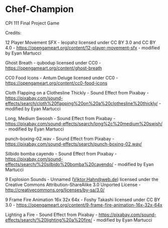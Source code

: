 # Chef-Champion
 CPI 111 Final Project Game

Credits: 

12 Player Movement SFX - leopahz licensed under CC BY 3.0 and CC BY 4.0 - https://opengameart.org/content/12-player-movement-sfx - modified by Eyan Martucci

Ghost Breath - qubodup licensed under CC0 - https://opengameart.org/content/ghost-breath

CC0 Food Icons - Antum Deluge licensed under CC0 - https://opengameart.org/content/cc0-food-icons

Cloth Flapping on a Clothesline Thickly - Sound Effect from Pixabay - https://pixabay.com/sound-effects/search/cloth%20flapping%20on%20a%20clothesline%20thickly/ - modified by Eyan Martucci

Long, Medium Swoosh - Sound Effect from Pixabay - https://pixabay.com/sound-effects/search/long%2c%20medium%20swish/ - modified by Eyan Martucci

punch-boxing-02.wav - Sound Effect from Pixabay - https://pixabay.com/sound-effects/search/punch-boxing-02.wav/

Silbido bomba cayendo - Sound Effect from Pixabay - https://pixabay.com/sound-effects/search/%20silbido%20bomba%20cayendo/ - modified by Eyan Martucci

9 Explosion Sounds - Unnamed (Viktor.Hahn@web.de) licensed under the Creative Commons Attribution-ShareAlike 3.0 Unported License - http://creativecommons.org/licenses/by-sa/3.0/

9 Frame Fire Animation 16x 32x 64x - Foshy Takashi licensed under CC BY 3.0 - https://opengameart.org/content/9-frame-fire-animation-16x-32x-64x 

Lighting a Fire - Sound Effect from Pixabay - https://pixabay.com/sound-effects/search/%20lighting%20a%20fire/ - modified by Eyan Martucci
